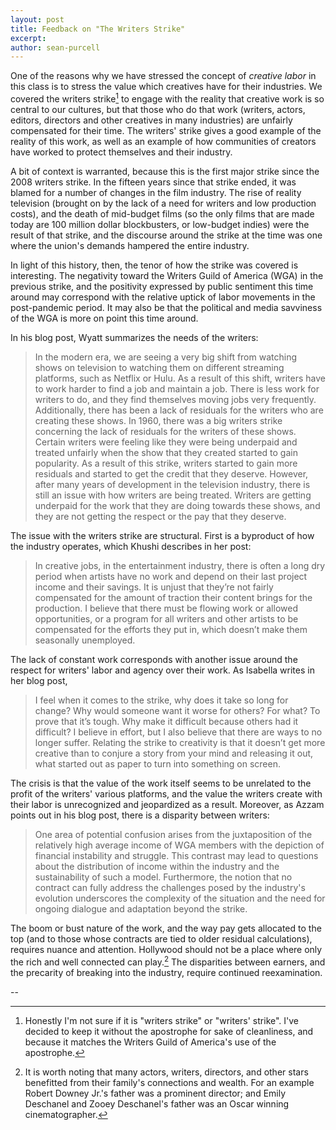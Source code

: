 ```yaml
---
layout: post
title: Feedback on "The Writers Strike"
excerpt: 
author: sean-purcell
---
```


One of the reasons why we have stressed the concept of *creative labor* in this class is to stress the value which creatives have for their industries. We covered the writers strike[^1] to engage with the reality that creative work is so central to our cultures, but that those who do that work (writers, actors, editors, directors and other creatives in many industries) are unfairly compensated for their time. The writers' strike gives a good example of the reality of this work, as well as an example of how communities of creators have worked to protect themselves and their industry.

A bit of context is warranted, because this is the first major strike since the 2008 writers strike. In the fifteen years since that strike ended, it was blamed for a number of changes in the film industry. The rise of reality television (brought on by the lack of a need for writers and low production costs), and the death of mid-budget films (so the only films that are made today are 100 million dollar blockbusters, or low-budget indies) were the result of that strike, and the discourse around the strike at the time was one where the union's demands hampered the entire industry.

In light of this history, then, the tenor of how the strike was covered is interesting. The negativity toward the Writers Guild of America (WGA) in the previous strike, and the positivity expressed by public sentiment this time around may correspond with the relative uptick of labor movements in the post-pandemic period. It may also be that the political and media savviness of the WGA is more on point this time around.

In his blog post, Wyatt summarizes the needs of the writers:

>In the modern era, we are seeing a very big shift from watching shows on television to watching them on different streaming platforms, such as Netflix or Hulu. As a result of this shift, writers have to work harder to find a job and maintain a job. There is less work for writers to do, and they find themselves moving jobs very frequently. Additionally, there has been a lack of residuals for the writers who are creating these shows. In 1960, there was a big writers strike concerning the lack of residuals for the writers of these shows. Certain writers were feeling like they were being underpaid and treated unfairly when the show that they created started to gain popularity. As a result of this strike, writers started to gain more residuals and started to get the credit that they deserve. However, after many years of development in the television industry, there is still an issue with how writers are being treated. Writers are getting underpaid for the work that they are doing towards these shows, and they are not getting the respect or the pay that they deserve.

The issue with the writers strike are structural. First is a byproduct of how the industry operates, which Khushi describes in her post:

>In creative jobs, in the entertainment industry, there is often a long dry period when artists have no work and depend on their last project income and their savings. It is unjust that they’re not fairly compensated for the amount of traction their content brings for the production. I believe that there must be flowing work or allowed opportunities, or a program for all writers and other artists to be compensated for the efforts they put in, which doesn’t make them seasonally unemployed.

The lack of constant work corresponds with another issue around the respect for writers' labor and agency over their work. As Isabella writes in her blog post,

>I feel when it comes to the strike, why does it take so long for change? Why would someone want it worse for others? For what? To prove that it’s tough. Why make it difficult because others had it difficult? I believe in effort, but I also believe that there are ways to no longer suffer. Relating the strike to creativity is that it doesn’t get more creative than to conjure a story from your mind and releasing it out, what started out as paper to turn into something on screen.

The crisis is that the value of the work itself seems to be unrelated to the profit of the writers' various platforms, and the value the writers create with their labor is unrecognized and jeopardized as a result. Moreover, as Azzam points out in his blog post, there is a disparity between writers:

>One area of potential confusion arises from the juxtaposition of the relatively high average income of WGA members with the depiction of financial instability and struggle. This contrast may lead to questions about the distribution of income within the industry and the sustainability of such a model. Furthermore, the notion that no contract can fully address the challenges posed by the industry's evolution underscores the complexity of the situation and the need for ongoing dialogue and adaptation beyond the strike.

The boom or bust nature of the work, and the way pay gets allocated to the top (and to those whose contracts are tied to older residual calculations), requires nuance and attention. Hollywood should not be a place where only the rich and well connected can play.[^2] The disparities between earners, and the precarity of breaking into the industry, require continued reexamination.

--

[^1]: Honestly I'm not sure if it is "writers strike" or "writers' strike". I've decided to keep it without the apostrophe for sake of cleanliness, and because it matches the Writers Guild of America's use of the apostrophe.

[^2]: It is worth noting that many actors, writers, directors, and other stars benefitted from their family's connections and wealth. For an example Robert Downey Jr.'s father was a prominent director; and Emily Deschanel and Zooey Deschanel's father was an Oscar winning cinematographer.